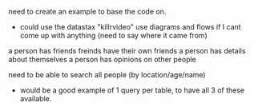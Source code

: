 need to create an example to base the code on.
- could use the datastax "killrvideo" use diagrams and flows if I cant come up with anything (need to say where it came from)

a person has friends 
freinds have their own friends
a person has details about themselves
a person has opinions on other people

need to be able to search all people (by location/age/name)
- would be a good example of 1 query per table, to have all 3 of these available.